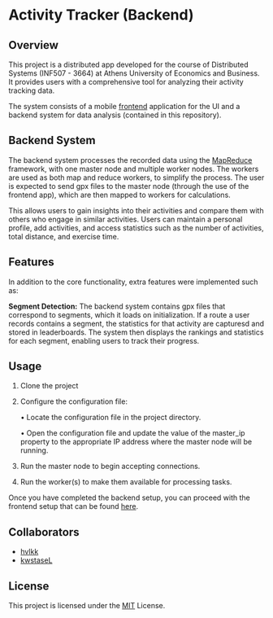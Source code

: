 
# Activity Tracker (Backend)

## Overview

This project is a distributed app developed for the course of Distributed Systems (INF507 - 3664) at Athens University of Economics and Business. It provides users with a comprehensive tool for analyzing their activity tracking data.

The system consists of a mobile [frontend](https://github.com/kwstaseL/Activity-Tracker) application for the UI and a backend system for data analysis (contained in this repository).

## Backend System

The backend system processes the recorded data using the [MapReduce](https://en.wikipedia.org/wiki/MapReduce) framework, with one master node and multiple worker nodes. The workers are used as both map and reduce workers, to simplify the process. The user is expected to send gpx files to the master node (through the use of the frontend app), which are then mapped to workers for calculations.

This allows users to gain insights into their activities and compare them with others who engage in similar activities. Users can maintain a personal profile, add activities, and access statistics such as the number of activities, total distance, and exercise time.

## Features

In addition to the core functionality, extra features were implemented such as:

**Segment Detection:** The backend system contains gpx files that correspond to segments, which it loads on initialization. If a route a user records contains a segment, the statistics for that activity are capturesd and stored in leaderboards. The system then displays the rankings and statistics for each segment, enabling users to track their progress.

## Usage

1. Clone the project
2. Configure the configuration file:

    • Locate the configuration file in the project directory.

    • Open the configuration file and update the value of the master_ip property to the appropriate IP address where the master node will be running.
3. Run the master node to begin accepting connections.
4. Run the worker(s) to make them available for processing tasks.

Once you have completed the backend setup, you can proceed with the frontend setup that can be found [here](https://github.com/kwstaseL/Activity-Tracker).

## Collaborators

- [hvlkk](https://www.github.com/hvlkk)
- [kwstaseL](https://www.github.com/kwstaseL)

## License

This project is licensed under the [MIT](https://choosealicense.com/licenses/mit/) License.
